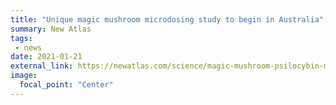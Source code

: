 ```yaml
---
title: "Unique magic mushroom microdosing study to begin in Australia"
summary: New Atlas
tags:
 - news
date: 2021-01-21
external_link: https://newatlas.com/science/magic-mushroom-psilocybin-microdosing-australia-macquarie/
image:
  focal_point: "Center"
---
```

